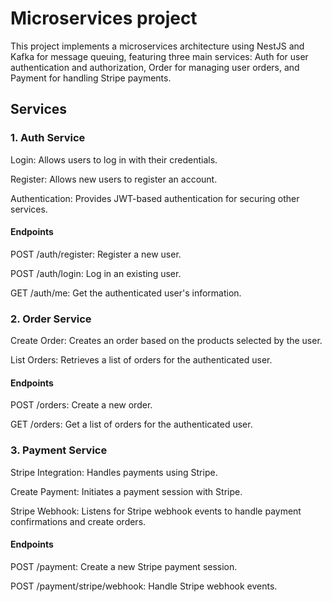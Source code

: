 # Microservices project

This project implements a microservices architecture using NestJS and Kafka for message queuing, featuring three main services: Auth for user authentication and authorization, Order for managing user orders, and Payment for handling Stripe payments.

## Services

### 1. Auth Service

Login: Allows users to log in with their credentials.

Register: Allows new users to register an account.

Authentication: Provides JWT-based authentication for securing other services.

#### Endpoints

POST /auth/register: Register a new user.

POST /auth/login: Log in an existing user.

GET /auth/me: Get the authenticated user's information.

### 2. Order Service

Create Order: Creates an order based on the products selected by the user.

List Orders: Retrieves a list of orders for the authenticated user.

#### Endpoints

POST /orders: Create a new order.

GET /orders: Get a list of orders for the authenticated user.

### 3. Payment Service

Stripe Integration: Handles payments using Stripe.

Create Payment: Initiates a payment session with Stripe.

Stripe Webhook: Listens for Stripe webhook events to handle payment confirmations and create orders.

#### Endpoints

POST /payment: Create a new Stripe payment session.

POST /payment/stripe/webhook: Handle Stripe webhook events.
